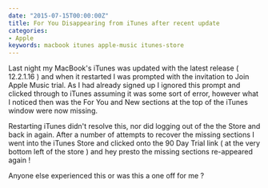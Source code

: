 ```yaml
---
date: "2015-07-15T00:00:00Z"
title: For You Disappearing from iTunes after recent update
categories:
- Apple
keywords: macbook itunes apple-music itunes-store
---
```

Last night my MacBook's iTunes was updated with the latest release ( 12.2.1.16 ) and when it restarted I was prompted with the invitation to Join Apple Music trial. As I had already signed up I ignored this prompt and clicked through to iTunes assuming it was some sort of error, however what I noticed then was the For You and New sections at the top of the iTunes window were now missing.

Restarting iTunes didn't resolve this, nor did logging out of the the Store and back in again. After a number of attempts to recover the missing sections I went into the iTunes Store and clicked onto the 90 Day Trial link ( at the very bottom left of the store ) and hey presto the missing sections re-appeared again !

Anyone else experienced this or was this a one off for me ?

 